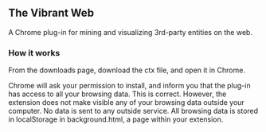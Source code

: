 ## The Vibrant Web

A Chrome plug-in for mining and visualizing 3rd-party entities on the web.

### How it works
From the downloads page, download the ctx file, and open it in Chrome.

Chrome will ask your permission to install, and inform you that the plug-in has access to all your browsing data.  This is correct.
However, the extension does not make visible any of your browsing data outside your computer.  No data is sent to any outside service.  All browsing data is stored in localStorage in background.html, a page within your extension.

